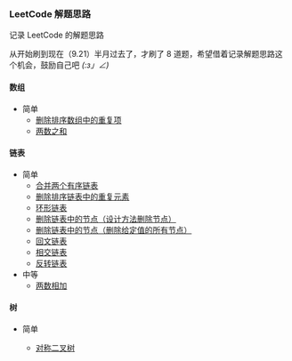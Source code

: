 ### LeetCode 解题思路  

记录 LeetCode 的解题思路  

从开始刷到现在（9.21）半月过去了，才刷了 8 道题，希望借着记录解题思路这个机会，鼓励自己吧  _(:з」∠)_

#### 数组   

- 简单   
    - [删除排序数组中的重复项](https://github.com/ttuy111/Note/blob/master/notes/leetCode/LeetCode-26.md)
    - [两数之和](https://github.com/ttuy111/Note/blob/master/notes/leetCode/LeetCode-1.md)

#### 链表  

- 简单
    - [合并两个有序链表](https://github.com/ttuy111/Note/blob/master/notes/leetCode/LeetCode-21.md)
    - [删除排序链表中的重复元素](https://github.com/ttuy111/Note/blob/master/notes/leetCode/LeetCode-83.md)
    - [环形链表](https://github.com/ttuy111/Note/blob/master/notes/leetCode/LeetCode-141.md)
    - [删除链表中的节点（设计方法删除节点）](https://github.com/ttuy111/Note/blob/master/notes/leetCode/LeetCode-237.md)
    - [删除链表中的节点（删除给定值的所有节点）](https://github.com/ttuy111/Note/blob/master/notes/leetCode/LeetCode-203.md)  
    - [回文链表](https://github.com/ttuy111/Note/blob/master/notes/leetCode/234.md)
    - [相交链表](https://github.com/ttuy111/Note/blob/master/notes/leetCode/160.md)
    - [反转链表](https://github.com/ttuy111/Note/blob/master/notes/leetCode/206.md)
- 中等 
    - [两数相加](https://github.com/ttuy111/Note/blob/master/notes/leetCode/2.md)
#### 树  
- 简单  

    - [对称二叉树](https://github.com/ttuy111/Note/blob/master/notes/leetCode/101.md)  
